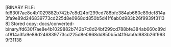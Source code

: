 [BINARY FILE: fd630f7ae8e4b1029882b742b7c8d24bf299cd788bfe384ab660c89dcf814a3fa9e89d246839773cd225d8e0968dd850b5d41f6ab0d983b26f9939f31138]
Stored copy: docs/converted-binary/fd630f7ae8e4b1029882b742b7c8d24bf299cd788bfe384ab660c89dcf814a3fa9e89d246839773cd225d8e0968dd850b5d41f6ab0d983b26f9939f31138
